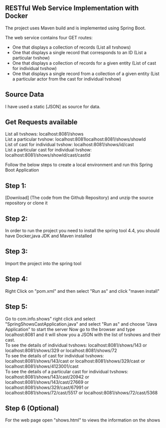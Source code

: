 ## RESTful Web Service Implementation with Docker

The project uses Maven build and is implemented using Spring Boot.

The web service contains four GET routes:
<ul>
  <li>One that displays a collection of records (List all tvshows)</li>
  <li>One that displays a single record that corresponds to an ID (List a particular tvshow)</li>
  <li>One that displays a collection of records for a given entity (List of cast for individual tvshow)</li>
  <li>One that displays a single record from a collection of a given entity (List a particular actor from the cast for individual tvshow)</li>
</ul>

## Source Data
I have used a static [JSON] as source for data. 

## Get Requests available 
List all tvshows: localhost:8081/shows  
List a particular tvshow: localhost:8081localhost:8081/shows/showId  
List of cast for individual tvshow: localhost:8081/shows/id/cast  
List a particular cast for individual tvshow: localhost:8081/shows/showId/cast/castId  

Follow the below steps to create a local environment and run this Spring Boot Application
## Step 1:
[Download] (The code from the Github Repository) and unzip the source repository or clone it

## Step 2:
In order to run the project you need to install the spring tool 4.4, you should have Docker,java JDK and Maven installed 

## Step 3:
Import the project into the spring tool 

## Step 4:
Right Click on "pom.xml" and then select "Run as" and click "maven install" 

## Step 5: 
Go to com.info.shows" right click and select "SpringShowsCastApplication.java" and select "Run as" and choose "Java Application" to start the server
Now go to the browser and type localhost:8081 and it will show you a JSON with the list of tvshows and their cast.  
To see the details of individual tvshows: localhost:8081/shows/143 or localhost:8081/shows/329 or localhost:8081/shows/72  
To see the details of cast for individual tvshows: localhost:8081/shows/143/cast or localhost:8081/shows/329/cast or localhost:8081/shows/4123001/cast  
To see the details of a particular cast for individual tvshows: localhost:8081/shows/143/cast/20942 or localhost:8081/shows/143/cast/27669 or localhost:8081/shows/329/cast/67991 or localhost:8081/shows/72/cast/5517 or localhost:8081/shows/72/cast/5368 

## Step 6 (Optional)
For the web page open "shows.html" to views the information on the shows 
